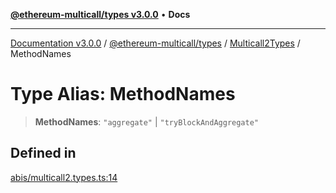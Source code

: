 [**@ethereum-multicall/types v3.0.0**](../../../README.md) • **Docs**

***

[Documentation v3.0.0](../../../../../packages.md) / [@ethereum-multicall/types](../../../README.md) / [Multicall2Types](../README.md) / MethodNames

# Type Alias: MethodNames

> **MethodNames**: `"aggregate"` \| `"tryBlockAndAggregate"`

## Defined in

[abis/multicall2.types.ts:14](https://github.com/niZmosis/ethereum-multicall/blob/759805f36c7ddb05e5fad0eb8478dcf22871af59/packages/types/src/abis/multicall2.types.ts#L14)
